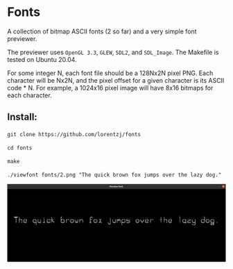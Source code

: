 # Fonts

A collection of bitmap ASCII fonts (2 so far) and a very simple font previewer.

The previewer uses `OpenGL 3.3`, `GLEW`, `SDL2`, and `SDL_Image`. The Makefile is tested on Ubuntu 20.04.

For some integer N, each font file should be a 128Nx2N pixel PNG. Each character will be Nx2N, and the pixel offset for a given character is its ASCII code \* N. For example, a 1024x16 pixel image will have 8x16 bitmaps for each character.

## Install:

`git clone https://github.com/lorentzj/fonts`

`cd fonts`

`make`

`./viewfont fonts/2.png "The quick brown fox jumps over the lazy dog."`

![Screenshot](screenshots/2.png)